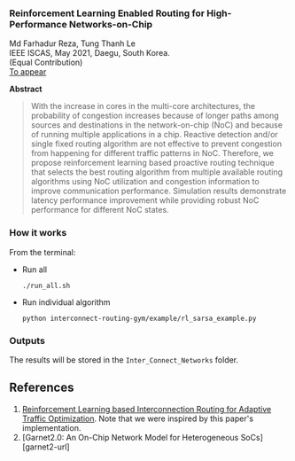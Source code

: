 ### Reinforcement Learning Enabled Routing for High-Performance Networks-on-Chip

Md Farhadur Reza, Tung Thanh Le <br>
IEEE ISCAS, May 2021, Daegu, South Korea. <br>
(Equal Contribution) <br>
[To appear][paper-url] <br>


**Abstract**

> With the increase in cores in the multi-core architectures, the probability of congestion increases because of longer paths among sources and destinations in the network-on-chip (NoC) and because of running multiple applications in a chip. Reactive detection and/or single fixed routing algorithm are not effective to prevent congestion from happening for different traffic patterns in NoC. Therefore, we propose reinforcement learning based proactive routing technique that selects the best routing algorithm from multiple available routing algorithms using NoC utilization and congestion information to improve communication performance. Simulation results demonstrate latency performance improvement while providing robust NoC performance for different NoC states.




### How it works
From the terminal:
* Run all
	```"bash"
	./run_all.sh
	```

* Run individual algorithm
	```"Python"
	python interconnect-routing-gym/example/rl_sarsa_example.py
	```

### Outputs
The results will be stored in the `Inter_Connect_Networks` folder.


## References

1. [Reinforcement Learning based Interconnection Routing for Adaptive Traffic Optimization][NOCS-19-ICN-url]. Note that we were inspired by this paper's implementation.
2. [Garnet2.0: An On-Chip Network Model for Heterogeneous SoCs][garnet2-url]


<!-- ## Appendix

[CompArch - gem5/garnet tutorial](http://tusharkrishna.ece.gatech.edu/teaching/garnet_gt/)

[Running garnet](http://pwp.gatech.edu/ece-tushar/wp-content/uploads/sites/175/2019/01/Lab1.pdf)

<img src="https://github.com/huckiyang/inconnect-routing-gym/blob/master/ok_1.png" width="400">

### Environment Setup

```"shell"
$sudo apt-get install g++
$sudo apt-get install python
$sudo apt-get install python-dev
$sudo apt-get install swig
$sudo apt-get install zlib
$sudo apt-get install m4

```

### Downloading gem5

Official gem5 from [google git](https://gem5.googlesource.com/)

```
hg clone /nethome/tkrishna3/teaching/simulators/gem5/repo/gem5
```

- ``hg status`` shows what files have been modified in your repository

- ``hg diff`` shows a diff of the modified files.

### How to use it
Import the module in the src directry
* It provides integration with Garnet2.0 in gem5 with the custom-defined RL-alagirithm 
```"python"
from icn_gym import icn_routing_gym as ir-gym
```
### Example
We provide examples of baseline (xy routing)
```
example/Baseline_xyRouting_example.py
```
We provides the example of three RL-alagorithms we present in the paper
```
example/rl_QLearning_example.py
example/rl_sarsa_example.py
example/rl_expected_sarsa_example.py
```
### Example of NoC statistics from Garnet2.0 in gem5
```
network_stats.txt
```
 -->
<!-- MARK DOWN -->
[paper-url]: https://
[NOCS-19-ICN-url]: https://arxiv.org/pdf/1908.04484.pdf
[garnet-url]: https://www.gem5.org/documentation/general_docs/ruby/garnet-2/


